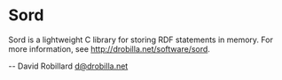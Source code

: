 Sord
====

Sord is a lightweight C library for storing RDF statements in memory.
For more information, see <http://drobilla.net/software/sord>.

 -- David Robillard <d@drobilla.net>

